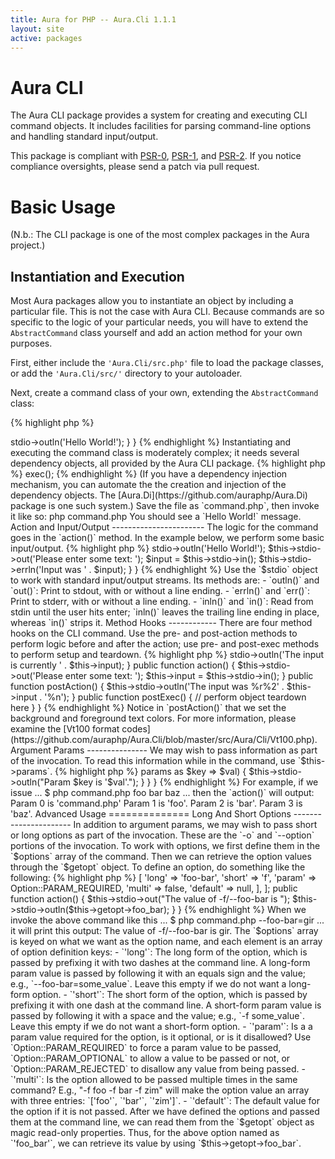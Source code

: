 ```yaml
---
title: Aura for PHP -- Aura.Cli 1.1.1
layout: site
active: packages
---
```


Aura CLI
========


The Aura CLI package provides a system for creating and executing CLI command
objects. It includes facilities for parsing command-line options and handling
standard input/output.

This package is compliant with [PSR-0][], [PSR-1][], and [PSR-2][]. If you
notice compliance oversights, please send a patch via pull request.

[PSR-0]: https://github.com/php-fig/fig-standards/blob/master/accepted/PSR-0.md
[PSR-1]: https://github.com/php-fig/fig-standards/blob/master/accepted/PSR-1-basic-coding-standard.md
[PSR-2]: https://github.com/php-fig/fig-standards/blob/master/accepted/PSR-2-coding-style-guide.md


Basic Usage
===========

(N.b.: The CLI package is one of the most complex packages in the Aura
project.)


Instantiation and Execution
---------------------------

Most Aura packages allow you to instantiate an object by including a
particular file. This is not the case with Aura CLI. Because commands are so
specific to the logic of your particular needs, you will have to extend the
`AbstractCommand` class yourself and add an action method for your own
purposes.

First, either include the `'Aura.Cli/src.php'` file to load the package
classes, or add the `'Aura.Cli/src/'` directory to your autoloader.

Next, create a command class of your own, extending the `AbstractCommand`
class:

{% highlight php %}
<?php
namespace Vendor\Package\Cli;

use Aura\Cli\AbstractCommand;

class ExampleCommand extends AbstractCommand
{
    public function action()
    {
        $this->stdio->outln('Hello World!');
    }
}
{% endhighlight %}

Instantiating and executing the command class is moderately complex; it needs
several dependency objects, all provided by the Aura CLI package.

{% highlight php %}
<?php
namespace Vendor\Package\Cli;

use Aura\Cli\Context;
use Aura\Cli\ExceptionFactory;
use Aura\Cli\Getopt;
use Aura\Cli\OptionFactory;
use Aura\Cli\Signal;
use Aura\Cli\Stdio;
use Aura\Cli\StdioResource;
use Aura\Cli\Translator;
use Aura\Cli\Vt100;

// instantiate
$command = new ExampleCommand(
    new Context($GLOBALS),
    new Stdio(
        new StdioResource('php://stdin', 'r'),
        new StdioResource('php://stdout', 'w+'),
        new StdioResource('php://stderr', 'w+'),
        new Vt100
    ),
    new Getopt(
        new OptionFactory,
        new ExceptionFactory(
            new Translator(
                include '/path/to/Aura.Cli/intl/en_US.php'
            )
        )
    ),
    new Signal
);

// execute
$command->exec();
{% endhighlight %}

(If you have a dependency injection mechanism, you can automate the the
creation and injection of the dependency objects. The
[Aura.Di](https://github.com/auraphp/Aura.Di) package is one such system.)

Save the file as `command.php`, then invoke it like so:

    php command.php
    
You should see a `Hello World!` message.


Action and Input/Output
-----------------------

The logic for the command goes in the `action()` method. In the example below,
we perform some basic input/output.

{% highlight php %}
<?php
namespace Vendor\Package;

use Aura\Cli\AbstractCommand;

class ExampleCommand extends AbstractCommand
{
    public function action()
    {
        $this->stdio->outln('Hello World!');
        $this->stdio->out('Please enter some text: ');
        $input = $this->stdio->in();
        $this->stdio->errln('Input was ' . $input);
    }
}
{% endhighlight %}

Use the `$stdio` object to work with standard input/output streams. Its
methods are:

- `outln()` and `out()`: Print to stdout, with or without a line ending.

- `errln()` and `err()`: Print to stderr, with or without a line ending.

- `inln()` and `in()`: Read from stdin until the user hits enter; `inln()` leaves the trailing line ending in place, whereas `in()` strips it.


Method Hooks
------------

There are four method hooks on the CLI command. Use the pre- and post-action
methods to perform logic before and after the action; use pre- and post-exec
methods to perform setup and teardown.

{% highlight php %}
<?php
namespace Vendor\Package;

use Aura\Cli\AbstractCommand;

class ExampleCommand extends AbstractCommand
{
    protected $input = 'foo bar baz';
    
    public function preExec()
    {
        // perform object setup here
    }
    
    public function preAction()
    {
        $this->stdio->outln('The input is currently ' . $this->input);
    }
    
    public function action()
    {
        $this->stdio->out('Please enter some text: ');
        $this->input = $this->stdio->in();
    }
    
    public function postAction()
    {
        $this->stdio->outln('The input was %r%2' . $this->input . '%n');
    }
    
    public function postExec()
    {
        // perform object teardown here
    }
}
{% endhighlight %}

Notice in `postAction()` that we set the background and foreground text
colors. For more information, please examine the [Vt100 format
codes](https://github.com/auraphp/Aura.Cli/blob/master/src/Aura/Cli/Vt100.php).


Argument Params
---------------

We may wish to pass information as part of the invocation. To read this
information while in the command, use `$this->params`.

{% highlight php %}
<?php
namespace Vendor\Package;

use Aura\Cli\AbstractCommand;

class ExampleCommand extends AbstractCommand
{
    public function action()
    {
        foreach ($this->params as $key => $val) {
            $this->stdio->outln("Param $key is '$val'.");
        }
    }
}
{% endhighlight %}
    
For example, if we issue ...
    
    $ php command.php foo bar baz

... then the `action()` will output:

    Param 0 is 'command.php'
    Param 1 is 'foo'.
    Param 2 is 'bar'.
    Param 3 is 'baz'.


Advanced Usage
==============

Long And Short Options
----------------------

In addition to argument params, we may wish to pass short or long options as
part of the invocation. These are the `-o` and `--option` portions of the
invocation.

To work with options, we first define them in the `$options` array of the
command. Then we can retrieve the option values through the `$getopt` object.

To define an option, do something like the following:

{% highlight php %}
<?php
namespace Vendor\Package;

use Aura\Cli\AbstractCommand;
use Aura\Cli\Option;

class ExampleCommand extends AbstractCommand
{
    protected $options = [
        'foo_bar' => [
            'long'    => 'foo-bar',
            'short'   => 'f',
            'param'   => Option::PARAM_REQUIRED,
            'multi'   => false,
            'default' => null,
        ],
    ];
    
    public function action()
    {
        $this->stdio->out("The value of -f/--foo-bar is ");
        $this->stdio->outln($this->getopt->foo_bar);
    }
}
{% endhighlight %}

When we invoke the above command like this ...

    $ php command.php --foo-bar=gir

... it will print this output:

    The value of -f/--foo-bar is gir.

The `$options` array is keyed on what we want as the option name, and each
element is an array of option definition keys:

- `'long'`: The long form of the option, which is passed by prefixing it with two dashes at the command line.  A long-form param value is passed by following it with an equals sign and the value; e.g., `--foo-bar=some_value`. Leave this empty if we do not want a long-form option.

- `'short'`: The short form of the option, which is passed by prefixing it with one dash at the command line.  A short-form param value is passed by following it with a space and the value; e.g., `-f some_value`. Leave this empty if we do not want a short-form option.

- `'param'`: Is a a param value required for the option, is it optional, or is it disallowed?  Use `Option::PARAM_REQUIRED` to force a param value to be passed, `Option::PARAM_OPTIONAL` to allow a value to be passed or not, or `Option::PARAM_REJECTED` to disallow any value from being passed.

- `'multi'`: Is the option allowed to be passed multiple times in the same command?  E.g., "-f foo -f bar -f zim" will make the option value an array with three entries: `['foo'`, `'bar'`, `'zim']`.

- `'default'`: The default value for the option if it is not passed.

After we have defined the options and passed them at the command line, we can
read them from the `$getopt` object as magic read-only properties. Thus, for
the above option named as `'foo_bar'`, we can retrieve its value by using
`$this->getopt->foo_bar`.
